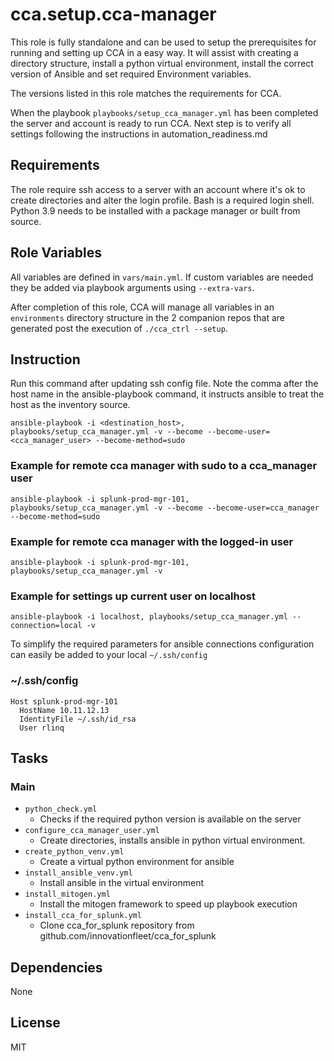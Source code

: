 cca.setup.cca-manager
=========

This role is fully standalone and can be used to setup the prerequisites for running and setting up CCA in a easy way. It will assist with creating a directory structure, install a python virtual environment, install the correct version of Ansible and set required Environment variables.

The versions listed in this role matches the requirements for CCA.

When the playbook `playbooks/setup_cca_manager.yml` has been completed the server and account is ready to run CCA. Next step is to verify all settings following the instructions in automation_readiness.md

Requirements
------------

The role require ssh access to a server with an account where it's ok to create directories and alter the login profile. Bash is a required login shell.
Python 3.9 needs to be installed with a package manager or built from source.

Role Variables
--------------

All variables are defined in `vars/main.yml`. If custom variables are needed they be added via playbook arguments using `--extra-vars`.

After completion of this role, CCA will manage all variables in an `environments` directory structure in the 2 companion repos that are generated post the execution of `./cca_ctrl --setup`.


Instruction
---------

Run this command after updating ssh config file. Note the comma after the host name in the ansible-playbook command, it instructs ansible to treat the host as the inventory source.

`ansible-playbook -i <destination_host>, playbooks/setup_cca_manager.yml -v --become --become-user=<cca_manager_user> --become-method=sudo`

### Example for remote cca manager with sudo to a cca_manager user ###
`ansible-playbook -i splunk-prod-mgr-101, playbooks/setup_cca_manager.yml -v --become --become-user=cca_manager --become-method=sudo`

### Example for remote cca manager with the logged-in user ###
`ansible-playbook -i splunk-prod-mgr-101, playbooks/setup_cca_manager.yml -v`


### Example for settings up current user on localhost ###
`ansible-playbook -i localhost, playbooks/setup_cca_manager.yml --connection=local -v`


To simplify the required parameters for ansible connections configuration can easily be added to your local `~/.ssh/config`

### ~/.ssh/config ###

```
Host splunk-prod-mgr-101
  HostName 10.11.12.13
  IdentityFile ~/.ssh/id_rsa
  User rlinq
```

Tasks
------------
### Main
* `python_check.yml`
  * Checks if the required python version is available on the server
* `configure_cca_manager_user.yml`
  * Create directories, installs ansible in python virtual environment.
* `create_python_venv.yml`
  * Create a virtual python environment for ansible
* `install_ansible_venv.yml`
  * Install ansible in the virtual environment
* `install_mitogen.yml`
  * Install the mitogen framework to speed up playbook execution
* `install_cca_for_splunk.yml`
  * Clone cca_for_splunk repository from github.com/innovationfleet/cca_for_splunk

Dependencies
------------

None

License
-------

MIT
